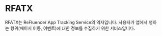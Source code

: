 # RFATX
RFATX는 ReFluencer App Tracking Service의 약자입니다.
사용자가 앱에서 행하는 행위(페이지 이동, 이벤트)에 대한 정보를 수집하기 위한 서비스입니다.


